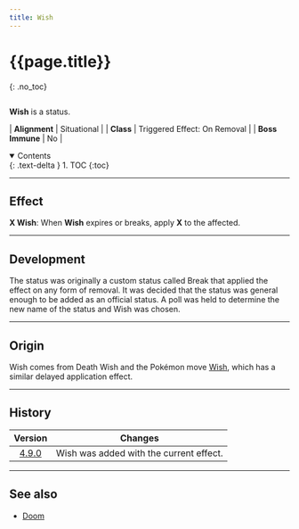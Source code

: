 ```yaml
---
title: Wish
---
```


# {{page.title}}
{: .no_toc}

<div class="row">
<div class="column content" markdown="1">

**Wish** is a status.

| **Alignment** | Situational |
| **Class** | Triggered Effect: On Removal |
| **Boss Immune** | No |

</div>
<div class="column toc" markdown="1">
<details open markdown="block">
<summary>
Contents
</summary>
{: .text-delta }
1. TOC
{:toc}
</details>
</div>
</div> 

---

## Effect

**X Wish**: When **Wish** expires or breaks, apply **X** to the affected.

---

## Development

The status was originally a custom status called Break that applied the effect on any form of removal. It was decided that the status was general enough to be added as an official status. A poll was held to determine the new name of the status and Wish was chosen.

---

## Origin

Wish comes from Death Wish and the Pokémon move [Wish](https://bulbapedia.bulbagarden.net/wiki/Wish_(move)), which has a similar delayed application effect.

---

## History

| Version | Changes |
| :---: | --- |
| [4.9.0](v4#v4.9.0) | Wish was added with the current effect. |

---

## See also

- [Doom](doom)
